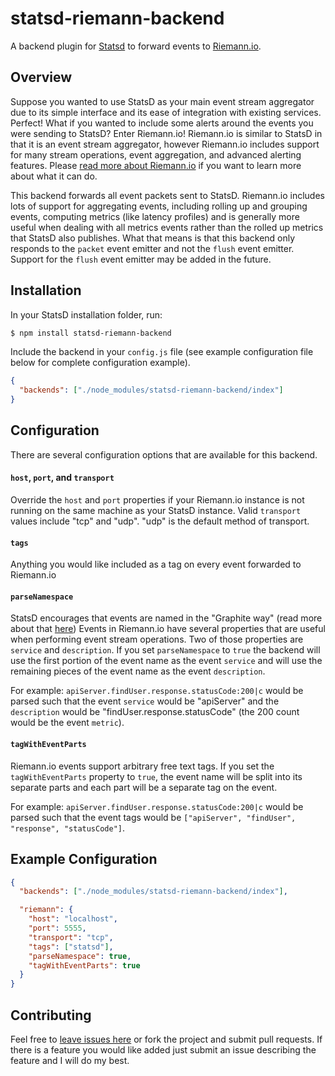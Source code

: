 statsd-riemann-backend
======================

A backend plugin for [Statsd](https://github.com/etsy/statsd/) to forward
events to [Riemann.io](http://riemann.io/).

## Overview

Suppose you wanted to use StatsD as your main event stream aggregator due
to its simple interface and its ease of integration with existing services.
Perfect! What if you wanted to include some alerts around the events you
were sending to StatsD? Enter Riemann.io! Riemann.io is similar to StatsD
in that it is an event stream aggregator, however Riemann.io includes
support for many stream operations, event aggregation, and advanced
alerting features. Please
[read more about Riemann.io](http://riemann.io/concepts.html) if you want
to learn more about what it can do.

This backend forwards all event packets sent to StatsD. Riemann.io includes
lots of support for aggregating events, including rolling up and grouping
events, computing metrics (like latency profiles) and is generally more
useful when dealing with all metrics events rather than the rolled up metrics
that StatsD also publishes. What that means is that this backend only responds
to the `packet` event emitter and not the `flush` event emitter. Support for
the `flush` event emitter may be added in the future.

## Installation

In your StatsD installation folder, run:

```bash
$ npm install statsd-riemann-backend
```

Include the backend in your `config.js` file (see example configuration file below
for complete configuration example).

```json
{
  "backends": ["./node_modules/statsd-riemann-backend/index"]
}
```

## Configuration

There are several configuration options that are available for this backend.

#### `host`, `port`, and `transport`

Override the `host` and `port` properties if your Riemann.io instance
is not running on the same machine as your StatsD instance. Valid `transport`
values include "tcp" and "udp". "udp" is the default method of transport.

#### `tags`

Anything you would like included as a tag on every event forwarded to Riemann.io

#### `parseNamespace`

StatsD encourages that events are named in the "Graphite way"
(read more about that [here](http://graphite.wikidot.com/getting-your-data-into-graphite))
Events in Riemann.io have several properties that are useful when performing
event stream operations. Two of those properties are `service` and
`description`. If you set `parseNamespace` to `true` the backend will use the
first portion of the event name as the event `service` and will use the
remaining pieces of the event name as the event `description`.

For example: `apiServer.findUser.response.statusCode:200|c` would be parsed such
that the event `service` would be "apiServer" and the `description` would be
"findUser.response.statusCode" (the 200 count would be the event `metric`).

#### `tagWithEventParts`

Riemann.io events support arbitrary free text tags. If you set the
`tagWithEventParts` property to `true`, the event name will be split into its
separate parts and each part will be a separate tag on the event.

For example: `apiServer.findUser.response.statusCode:200|c` would be parsed such
that the event tags would be `["apiServer", "findUser", "response", "statusCode"]`.

## Example Configuration

```json
{
  "backends": ["./node_modules/statsd-riemann-backend/index"],

  "riemann": {
    "host": "localhost",
    "port": 5555,
    "transport": "tcp",
    "tags": ["statsd"],
    "parseNamespace": true,
    "tagWithEventParts": true
  }
}
```

## Contributing

Feel free to [leave issues here](https://github.com/joshgummersall/statsd-riemann-backend/issues)
or fork the project and submit pull requests. If there is a feature you would like added
just submit an issue describing the feature and I will do my best.
